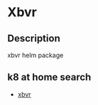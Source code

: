 # Xbvr

## Description

xbvr helm package

## k8 at home search

- [xbvr](https://nanne.dev/k8s-at-home-search/#/xbvr)
